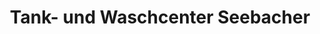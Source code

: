---
title: "Tank- und Waschcenter Seebacher"
url: /klagenfurt-am-woerthersee/tank-und-waschcenter-seebacher/
shop: Allgemein
---